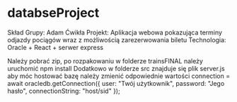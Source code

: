 # databseProject
Skład Grupy: Adam Ćwikła
Projekt: Aplikacja webowa pokazująca terminy odjazdy pociągów wraz z możliwością zarezerwowania biletu
Technologia: Oracle + React + serwer express

Należy pobrać zip, po rozpakowaniu w folderze trainsFINAL należy uruchomić npm install
Dodatkowo w folderze src znajduje się plik server.js aby móc hostować bazę należy zmienić odpowiednie wartości 
connection = await oracledb.getConnection({ 
      user: "Twój użytkownik", 
      password: "Jego hasło", 
      connectionString: "host/sid" });

